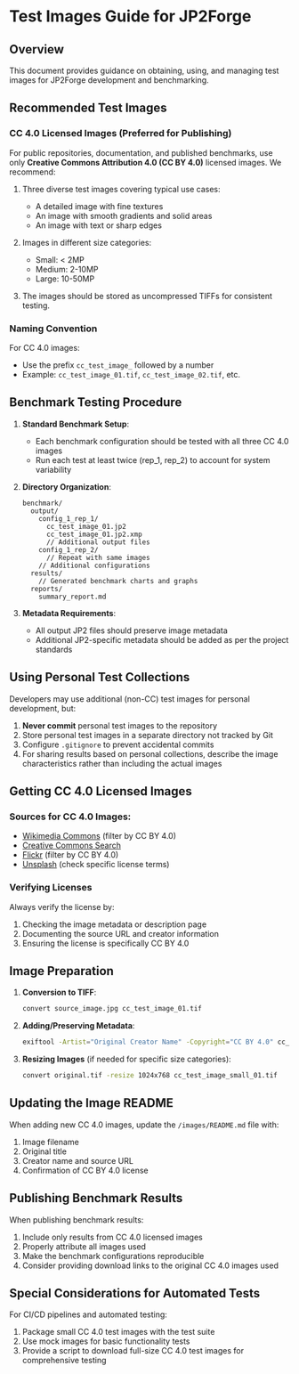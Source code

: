 # Test Images Guide for JP2Forge

## Overview

This document provides guidance on obtaining, using, and managing test images for JP2Forge development and benchmarking.

## Recommended Test Images

### CC 4.0 Licensed Images (Preferred for Publishing)

For public repositories, documentation, and published benchmarks, use only **Creative Commons Attribution 4.0 (CC BY 4.0)** licensed images. We recommend:

1. Three diverse test images covering typical use cases:
   - A detailed image with fine textures
   - An image with smooth gradients and solid areas
   - An image with text or sharp edges

2. Images in different size categories:
   - Small: < 2MP
   - Medium: 2-10MP
   - Large: 10-50MP

3. The images should be stored as uncompressed TIFFs for consistent testing.

### Naming Convention

For CC 4.0 images:
- Use the prefix `cc_test_image_` followed by a number
- Example: `cc_test_image_01.tif`, `cc_test_image_02.tif`, etc.

## Benchmark Testing Procedure

1. **Standard Benchmark Setup**:
   - Each benchmark configuration should be tested with all three CC 4.0 images
   - Run each test at least twice (rep_1, rep_2) to account for system variability

2. **Directory Organization**:
   ```
   benchmark/
     output/
       config_1_rep_1/
         cc_test_image_01.jp2
         cc_test_image_01.jp2.xmp
         // Additional output files
       config_1_rep_2/
         // Repeat with same images
       // Additional configurations
     results/
       // Generated benchmark charts and graphs
     reports/
       summary_report.md
   ```

3. **Metadata Requirements**:
   - All output JP2 files should preserve image metadata
   - Additional JP2-specific metadata should be added as per the project standards

## Using Personal Test Collections

Developers may use additional (non-CC) test images for personal development, but:

1. **Never commit** personal test images to the repository
2. Store personal test images in a separate directory not tracked by Git
3. Configure `.gitignore` to prevent accidental commits
4. For sharing results based on personal collections, describe the image characteristics rather than including the actual images

## Getting CC 4.0 Licensed Images

### Sources for CC 4.0 Images:

- [Wikimedia Commons](https://commons.wikimedia.org/wiki/Main_Page) (filter by CC BY 4.0)
- [Creative Commons Search](https://search.creativecommons.org/)
- [Flickr](https://www.flickr.com/creativecommons/) (filter by CC BY 4.0)
- [Unsplash](https://unsplash.com/) (check specific license terms)

### Verifying Licenses

Always verify the license by:
1. Checking the image metadata or description page
2. Documenting the source URL and creator information
3. Ensuring the license is specifically CC BY 4.0

## Image Preparation

1. **Conversion to TIFF**:
   ```bash
   convert source_image.jpg cc_test_image_01.tif
   ```

2. **Adding/Preserving Metadata**:
   ```bash
   exiftool -Artist="Original Creator Name" -Copyright="CC BY 4.0" cc_test_image_01.tif
   ```

3. **Resizing Images** (if needed for specific size categories):
   ```bash
   convert original.tif -resize 1024x768 cc_test_image_small_01.tif
   ```

## Updating the Image README

When adding new CC 4.0 images, update the `/images/README.md` file with:

1. Image filename
2. Original title
3. Creator name and source URL
4. Confirmation of CC BY 4.0 license

## Publishing Benchmark Results

When publishing benchmark results:

1. Include only results from CC 4.0 licensed images
2. Properly attribute all images used
3. Make the benchmark configurations reproducible
4. Consider providing download links to the original CC 4.0 images used

## Special Considerations for Automated Tests

For CI/CD pipelines and automated testing:
1. Package small CC 4.0 test images with the test suite
2. Use mock images for basic functionality tests
3. Provide a script to download full-size CC 4.0 test images for comprehensive testing